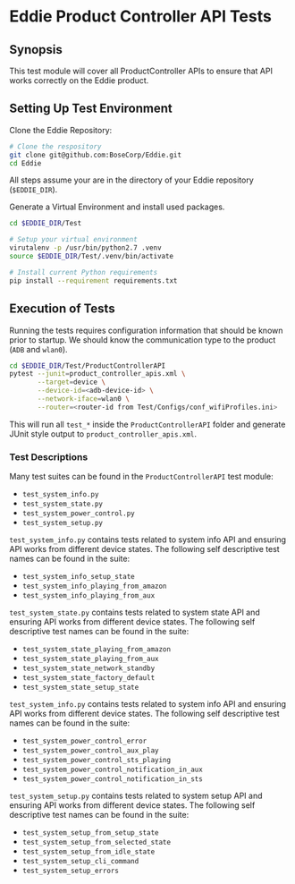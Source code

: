 # Eddie Product Controller API Tests

## Synopsis
This test module will cover all ProductController APIs to ensure that API works correctly on the Eddie product. 


## Setting Up Test Environment

Clone the Eddie Repository:
```bash
# Clone the respository
git clone git@github.com:BoseCorp/Eddie.git
cd Eddie
```
All steps assume your are in the directory of your Eddie repository (`$EDDIE_DIR`).

Generate a Virtual Environment and install used packages.
```bash
cd $EDDIE_DIR/Test

# Setup your virtual environment
virutalenv -p /usr/bin/python2.7 .venv
source $EDDIE_DIR/Test/.venv/bin/activate

# Install current Python requirements
pip install --requirement requirements.txt
```

## Execution of Tests
Running the tests requires configuration information that should be known prior to startup. We should know the 
communication type to the product (`ADB` and `wlan0`).

```bash
cd $EDDIE_DIR/Test/ProductControllerAPI
pytest --junit=product_controller_apis.xml \
       --target=device \
       --device-id=<adb-device-id> \
       --network-iface=wlan0 \
       --router=<router-id from Test/Configs/conf_wifiProfiles.ini>
```
This will run all `test_*` inside the `ProductControllerAPI` folder and generate JUnit style output to 
`product_controller_apis.xml`. 

### Test Descriptions
Many test suites can be found in the `ProductControllerAPI` test module:
- `test_system_info.py`
- `test_system_state.py`
- `test_system_power_control.py`
- `test_system_setup.py`

`test_system_info.py` contains tests related to system info API and ensuring API works from different device states. 
The following self descriptive test names can be found in the suite:
- `test_system_info_setup_state`
- `test_system_info_playing_from_amazon`
- `test_system_info_playing_from_aux`

`test_system_state.py` contains tests related to system state API and ensuring API works from different device states.
The following self descriptive test names can be found in the suite:
- `test_system_state_playing_from_amazon`
- `test_system_state_playing_from_aux`
- `test_system_state_network_standby`
- `test_system_state_factory_default`
- `test_system_state_setup_state`

`test_system_info.py` contains tests related to system info API and ensuring API works from different device states.
The following self descriptive test names can be found in the suite:
- `test_system_power_control_error`
- `test_system_power_control_aux_play`
- `test_system_power_control_sts_playing`
- `test_system_power_control_notification_in_aux`
- `test_system_power_control_notification_in_sts`

`test_system_setup.py` contains tests related to system setup API and ensuring API works from different device states.
The following self descriptive test names can be found in the suite:
- `test_system_setup_from_setup_state`
- `test_system_setup_from_selected_state`
- `test_system_setup_from_idle_state`
- `test_system_setup_cli_command`
- `test_system_setup_errors`
